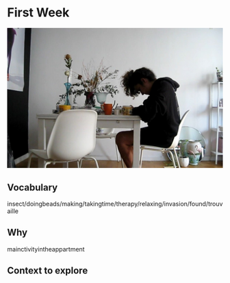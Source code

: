 # First Week
![Screenshot](images/Screenshot01.jpg)

## Vocabulary
insect/doingbeads/making/takingtime/therapy/relaxing/invasion/found/trouvaille
## Why
mainctivityintheappartment

## Context to explore
